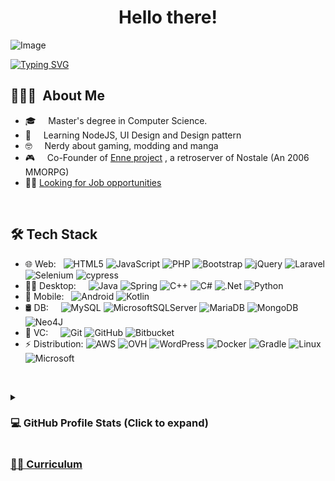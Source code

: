 <div align="center">
  <h1>Hello there!</h1>
</div>
<img src="https://github.com/Noctino52/Noctino52/assets/20641545/6d2a224c-fdb0-4928-b8d1-e7102c4cd234" alt="Image">
  <div class="column" align="left">
    
  [![Typing SVG](https://readme-typing-svg.demolab.com?font=Fira+Code&pause=1000&random=false&width=435&lines=Debugging+myself+from+bugs;Happiness+should+be+a+void+function;Nerdic+wannabe)](https://git.io/typing-svg)
  
  <h2> 👨🏻‍💻 &nbsp;About Me </h2>

- 🎓  &nbsp;  &nbsp; Master's degree in Computer Science.
- 🚀​  &nbsp;  &nbsp; Learning NodeJS, UI Design and Design pattern
- 🤓​   &nbsp; &nbsp; Nerdy about gaming, modding and manga
- 🎮​   &nbsp; &nbsp; Co-Founder of <a href="https://www.enneonline.org/">Enne project</a>
 , a retroserver of Nostale (An 2006 MMORPG)
- 🧑‍💼 [Looking for Job opportunities](https://drive.google.com/file/d/1yIK2Ed4l9s62_hB7auvIbgeMeOZvtRbe/view?usp=sharing)
<!--- - 👀​  &nbsp; &nbsp; Looking for job opportunities in a dynamic, collaborative, and pro-active environment around Scandinavia and Northern Europe 🇸🇪 🇩🇰 🇫🇮 🇳🇴 🇮🇸 🇩🇪 🇳🇱 🇧🇪 🇫🇷. -->
  
&nbsp;

<h2>🛠 Tech Stack</h2>

- 🌐 Web: &nbsp; ![HTML5](https://img.shields.io/badge/html5-%23E34F26.svg?style=for-the-badge&logo=html5&logoColor=white)
![JavaScript](https://img.shields.io/badge/javascript-%23323330.svg?style=for-the-badge&logo=javascript&logoColor=%23F7DF1E)
![PHP](https://img.shields.io/badge/php-%23777BB4.svg?style=for-the-badge&logo=php&logoColor=white)
![Bootstrap](https://img.shields.io/badge/bootstrap-%238511FA.svg?style=for-the-badge&logo=bootstrap&logoColor=white)
![jQuery](https://img.shields.io/badge/jquery-%230769AD.svg?style=for-the-badge&logo=jquery&logoColor=white)
![Laravel](https://img.shields.io/badge/laravel-%23FF2D20.svg?style=for-the-badge&logo=laravel&logoColor=white)
![Selenium](https://img.shields.io/badge/-selenium-%43B02A?style=for-the-badge&logo=selenium&logoColor=white)
![cypress](https://img.shields.io/badge/-cypress-%23E5E5E5?style=for-the-badge&logo=cypress&logoColor=058a5e)
- 👨‍💻​ Desktop: &nbsp; &nbsp; ![Java](https://img.shields.io/badge/java-%23ED8B00.svg?style=for-the-badge&logo=openjdk&logoColor=white)
![Spring](https://img.shields.io/badge/spring-%236DB33F.svg?style=for-the-badge&logo=spring&logoColor=white)
![C++](https://img.shields.io/badge/c++-%2300599C.svg?style=for-the-badge&logo=c%2B%2B&logoColor=white)
![C#](https://img.shields.io/badge/c%23-%23239120.svg?style=for-the-badge&logo=c-sharp&logoColor=white)
![.Net](https://img.shields.io/badge/.NET-5C2D91?style=for-the-badge&logo=.net&logoColor=white)
![Python](https://img.shields.io/badge/python-3670A0?style=for-the-badge&logo=python&logoColor=ffdd54)
- 📱​ Mobile: &nbsp; ![Android](https://img.shields.io/badge/Android-3DDC84?style=for-the-badge&logo=android&logoColor=white)
  ![Kotlin](https://img.shields.io/badge/kotlin-%237F52FF.svg?style=for-the-badge&logo=kotlin&logoColor=white)
- 🛢 DB:   &nbsp;  &nbsp; ![MySQL](https://img.shields.io/badge/mysql-%2300f.svg?style=for-the-badge&logo=mysql&logoColor=white)
![MicrosoftSQLServer](https://img.shields.io/badge/Microsoft%20SQL%20Server-CC2927?style=for-the-badge&logo=microsoft%20sql%20server&logoColor=white)
![MariaDB](https://img.shields.io/badge/MariaDB-003545?style=for-the-badge&logo=mariadb&logoColor=white)
![MongoDB](https://img.shields.io/badge/MongoDB-%234ea94b.svg?style=for-the-badge&logo=mongodb&logoColor=white)
![Neo4J](https://img.shields.io/badge/Neo4j-008CC1?style=for-the-badge&logo=neo4j&logoColor=white)
- 🔧 VC: &nbsp; &nbsp; ![Git](https://img.shields.io/badge/git-%23F05033.svg?style=for-the-badge&logo=git&logoColor=white)
![GitHub](https://img.shields.io/badge/github-%23121011.svg?style=for-the-badge&logo=github&logoColor=white)
![Bitbucket](https://img.shields.io/badge/bitbucket-%230047B3.svg?style=for-the-badge&logo=bitbucket&logoColor=white)
- ⚡ Distribution: ![AWS](https://img.shields.io/badge/AWS-%23FF9900.svg?style=for-the-badge&logo=amazon-aws&logoColor=white)
![OVH](https://img.shields.io/badge/ovh-%23123F6D.svg?style=for-the-badge&logo=ovh&logoColor=#123F6D)
![WordPress](https://img.shields.io/badge/WordPress-%23117AC9.svg?style=for-the-badge&logo=WordPress&logoColor=white)
![Docker](https://img.shields.io/badge/docker-%230db7ed.svg?style=for-the-badge&logo=docker&logoColor=white)
![Gradle](https://img.shields.io/badge/Gradle-02303A.svg?style=for-the-badge&logo=Gradle&logoColor=white)
![Linux](https://img.shields.io/badge/Linux-FCC624?style=for-the-badge&logo=linux&logoColor=black)
![Microsoft](https://img.shields.io/badge/Microsoft-0078D4?style=for-the-badge&logo=microsoft&logoColor=white)



&nbsp;

<details> 
  <summary>
    <h3><b>💻 GitHub Profile Stats (Click to expand)</b></h3>
  </summary>
  <br/>

  
  <p align="center">
    <a href="https://github.com/anuraghazra/github-readme-stats"><img alt="Aastha's Github Stats" src="https://github-readme-stats.vercel.app/api?username=Noctino52&show_icons=true&count_private=true&theme=algolia" height="192px"/></a>
<br/>
  &nbsp;
	  <img src="https://github-readme-stats.vercel.app/api/top-langs?username=Noctino52&show_icons=true&locale=en&layout=compact&theme=algolia" alt="Noctino52" height="192px"/>
  <br/>
  </p>
</details>
<h3>
    <a href="https://github.com/Noctino52/Noctino52/files/13295994/Ivan.Capasso.pdf">🧑‍💼 Curriculum</a>
</h3>
<br />
<br />


